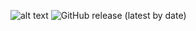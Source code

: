 ![alt text](https://data.jsdelivr.com/v1/package/gh/ux-alkosto/service-centers/badge "JsDelivr")
![GitHub release (latest by date)](https://img.shields.io/github/v/release/UX-Alkosto/service-centers)